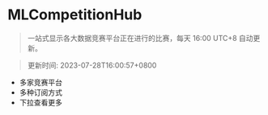 # MLCompetitionHub

> 一站式显示各大数据竞赛平台正在进行的比赛，每天 16:00 UTC+8 自动更新。
  
> 更新时间: 2023-07-28T16:00:57+0800 

* 多家竞赛平台
* 多种订阅方式
* 下拉查看更多